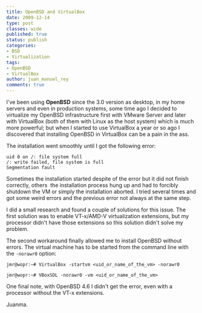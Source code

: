 ```yaml
---
title: OpenBSD and VirtualBox
date: 2009-12-14
type: post
classes: wide
published: true
status: publish
categories:
- BSD
- Virtualization
tags:
- OpenBSD
- VirtualBox
author: juan_manuel_rey
comments: true
---
```


I've been using **OpenBSD** since the 3.0 version as desktop, in my home servers and even in production systems, some time ago I decided to virtualize my OpenBSD infrastructure first with VMware Server and later with VirtualBox (both of them with Linux as the host system) which is much more powerful; but when I started to use VirtualBox a year or so ago I discovered that installing OpenBSD in VirtualBox can be a pain in the ass.

The installation went smoothly until I got the following error:

```
uid 0 on /: file system full
/: write failed, file system is full
Segmentation fault
```

Sometimes the installation started despite of the error but it did not finish correctly, others  the installation process hung up and had to forcibly shutdown the VM or simply the installation aborted. I tried several times and got some weird errors and the previous error not always at the same step.

I did a small research and found a couple of solutions for this issue. The first solution was to enable VT-x/AMD-V virtualization extensions, but my processor didn't have those extensions so this solution didn't solve my problem.

The second workaround finally allowed me to install OpenBSD without errors. The virtual machine has to be started from the command line with the `-norawr0` option:

```
jmr@wopr:~# VirtualBox -startvm <uid_or_name_of_the_vm> -norawr0

jmr@wopr:~# VBoxSDL -norawr0 -vm <uid_or_name_of_the_vm>
```

One final note, with OpenBSD 4.6 I didn't get the error, even with a processor without the VT-x extensions.

Juanma.
